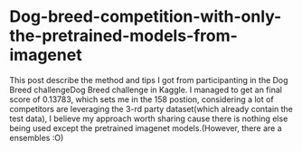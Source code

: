 # Dog-breed-competition-with-only-the-pretrained-models-from-imagenet
This post describe the method and tips I got from participanting in the Dog Breed challengeDog Breed challenge in Kaggle. I managed to get an final score of 0.13783, which sets me in the 158 postion, considering a lot of competitors are leveraging the 3-rd party dataset(which already contain the test data), I believe my approach worth sharing cause there is nothing else being used except the pretrained imagenet models.(However, there are a ensembles :O)
